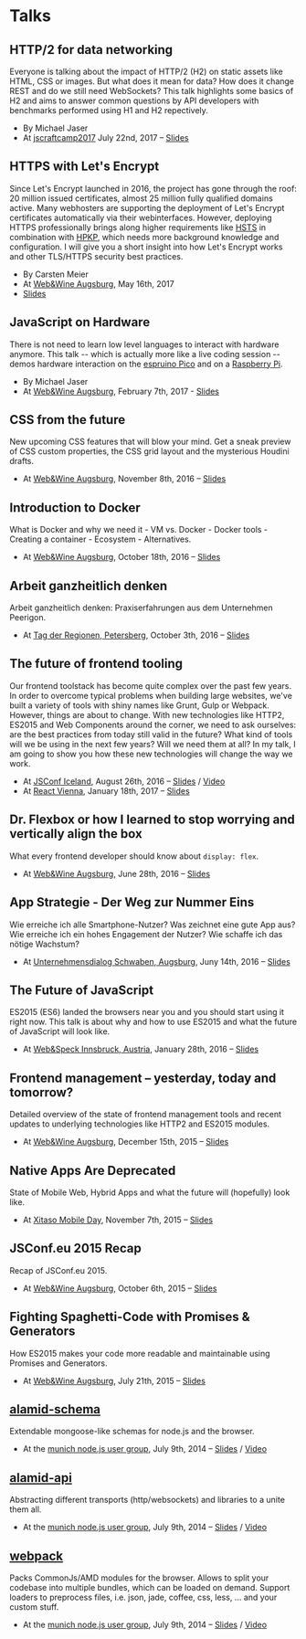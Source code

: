 Talks
=============

## HTTP/2 for data networking

Everyone is talking about the impact of HTTP/2 (H2) on static assets like HTML, CSS or images. But what does it mean for data? How does it change REST and do we still need WebSockets? This talk highlights some basics of H2 and aims to answer common questions by API developers with benchmarks performed using H1 and H2 repectively.

* By Michael Jaser
* At [jscraftcamp2017](http://jscraftcamp.org/) July 22nd, 2017 – [Slides](https://peerigon.github.io/talks/2017-07-22-http2-for-data/)

## HTTPS with Let's Encrypt

Since Let's Encrypt launched in 2016, the project has gone through the roof: 20 million issued certificates, almost 25 million fully qualified domains active. Many webhosters are supporting the deployment of Let's Encrypt certificates automatically via their webinterfaces. However, deploying HTTPS professionally brings along higher requirements like [HSTS](https://developer.mozilla.org/en-US/docs/Web/HTTP/Headers/Strict-Transport-Security) in combination with [HPKP](https://developer.mozilla.org/en-US/docs/Web/HTTP/Public_Key_Pinning), which needs more background knowledge and configuration. I will give you a short insight into how Let's Encrypt works and other TLS/HTTPS security best practices.

* By Carsten Meier
* At [Web&Wine Augsburg](https://www.meetup.com/web-and-wine/events/239843661/), May 16th, 2017
* [Slides](https://peerigon.github.io/talks/2017-05-16-web-and-wine-https-lets-encrypt)

## JavaScript on Hardware

There is not need to learn low level languages to interact with hardware anymore. This talk -- which is actually more like a live coding session -- demos hardware interaction on the [espruino Pico](http://www.espruino.com/) and on a [Raspberry Pi](https://www.raspberrypi.org/).

* By Michael Jaser
* At [Web&Wine Augsburg](https://www.meetup.com/de-DE/web-and-wine/events/237309786/), February 7th, 2017 - [Slides](https://peerigon.github.io/talks/2017-02-07-web-and-wine-js-on-hardware)

## CSS from the future

New upcoming CSS features that will blow your mind. Get a sneak preview of CSS custom properties, the CSS grid layout and the mysterious Houdini drafts.

* At [Web&Wine Augsburg](https://www.meetup.com/de-DE/web-and-wine/events/235129165/), November 8th, 2016 – [Slides](https://peerigon.github.io/talks/2016-11-08-css-from-the-future/)

## Introduction to Docker

What is Docker and why we need it - VM vs. Docker - Docker tools - Creating a container - Ecosystem - Alternatives.

* At [Web&Wine Augsburg](https://www.meetup.com/de-DE/web-and-wine/events/234637393/), October 18th, 2016 – [Slides](https://peerigon.github.io/talks/2016-10-18-webandwine-introduction-to-docker/)

## Arbeit ganzheitlich denken

Arbeit ganzheitlich denken: Praxiserfahrungen aus dem Unternehmen Peerigon.

* At [Tag der Regionen, Petersberg](https://www.der-petersberg.de/Tag-der-Regionen-2016), October 3th, 2016 – [Slides](https://peerigon.github.io/talks/2016-10-03-Unternehmenskultur-Peerigon/)

## The future of frontend tooling

Our frontend toolstack has become quite complex over the past few years. In order to overcome typical problems when building large websites, we've built a variety of tools with shiny names like Grunt, Gulp or Webpack. However, things are about to change. With new technologies like HTTP2, ES2015 and Web Components around the corner, we need to ask ourselves: are the best practices from today still valid in the future? What kind of tools will we be using in the next few years? Will we need them at all? In my talk, I am going to show you how these new technologies will change the way we work.

* At [JSConf Iceland](https://2016.jsconf.is/), August 26th, 2016 – [Slides](https://peerigon.github.io/talks/2016-08-26-jsconf-is-future-frontend-tooling/) / [Video](https://www.youtube.com/watch?v=VYjBp4z4XjY)
* At [React Vienna](https://www.meetup.com/de-DE/Vienna-ReactJS-Meetup/), January 18th, 2017 – [Slides](https://peerigon.github.io/talks/2017-01-18-react-vienna-future-frontend-tooling)

## Dr. Flexbox or how I learned to stop worrying and vertically align the box

What every frontend developer should know about `display: flex`.

* At [Web&Wine Augsburg](https://www.meetup.com/de-DE/web-and-wine/events/231858488), June 28th, 2016 – [Slides](https://peerigon.github.io/talks/2016-06-28-webandwine-dr-flexbox/)

## App Strategie - Der Weg zur Nummer Eins

Wie erreiche ich alle Smartphone-Nutzer? Was zeichnet eine gute App aus? Wie erreiche ich ein hohes Engagement der Nutzer? Wie schaffe ich das nötige Wachstum?

* At [Unternehmensdialog Schwaben, Augsburg](http://www.aitiraum.de/unternehmensdialog-schwaben), Juny 14th, 2016 – [Slides](https://peerigon.github.io/talks/2016-06-14-unternehmer-dialog-schwaben-app-strategie/)

## The Future of JavaScript

ES2015 (ES6) landed the browsers near you and you should start using it right now. This talk is about why and how to use ES2015 and what the future of JavaScript will look like.

* At [Web&Speck Innsbruck, Austria](https://www.meetup.com/de-DE/webundspeck/events/227668357), January 28th, 2016 – [Slides](https://peerigon.github.io/talks/2016-01-28-webundspeck-future-of-javascript/)

## Frontend management – yesterday, today and tomorrow?

Detailed overview of the state of frontend management tools and recent updates to underlying technologies like HTTP2 and ES2015 modules.

* At [Web&Wine Augsburg](https://www.meetup.com/de/web-and-wine/events/226911260), December 15th, 2015 – [Slides](https://peerigon.github.io/talks/2015-12-15-webandwine-frontend-management/)

## Native Apps Are Deprecated

State of Mobile Web, Hybrid Apps and what the future will (hopefully) look like.

* At [Xitaso Mobile Day](http://xitaso.com/mobileday), November 7th, 2015 – [Slides](https://peerigon.github.io/talks/2015-11-07-mobile-day/)

## JSConf.eu 2015 Recap

Recap of JSConf.eu 2015.

* At [Web&Wine Augsburg](https://www.meetup.com/de/web-and-wine/events/225587768/), October 6th, 2015 – [Slides](https://peerigon.github.io/talks/2015-10-06-webandwine-jsconfeu-recap/)

## Fighting Spaghetti-Code with Promises & Generators

How ES2015 makes your code more readable and maintainable using Promises and Generators.

* At [Web&Wine Augsburg](https://www.meetup.com/de/web-and-wine/events/223784151/), July 21th, 2015 – [Slides](https://peerigon.github.io/talks/2015-07-21-webandwine-fighting-spaghetti-code-with-es2015/fighting-spaghetti-code-with-es2015.pdf)

## [alamid-schema](https://github.com/peerigon/alamid-schema)

Extendable mongoose-like schemas for node.js and the browser.

* At the [munich node.js user group](http://www.mnug.de/archive.html#2014_07_09), July 9th, 2014 – [Slides](https://peerigon.github.io/talks/2014-07-09-MNUG-alamid-schema/) / [Video](https://www.youtube.com/watch?v=U5goZCiuh5U)


## [alamid-api](https://github.com/peerigon/alamid-api)

Abstracting different transports (http/websockets) and libraries to a unite them all.

* At the [munich node.js user group](http://www.mnug.de/archive.html#2014_07_09), July 9th, 2014 – [Slides](https://peerigon.github.io/talks/2014-07-09-MNUG-alamid-api/) / [Video](https://www.youtube.com/watch?v=TeNRC0QYBdo)

## [webpack](https://webpack.github.io)

Packs CommonJs/AMD modules for the browser. Allows to split your codebase into multiple bundles, which can be loaded on demand. Support loaders to preprocess files, i.e. json, jade, coffee, css, less, ... and your custom stuff.

* At the [munich node.js user group](http://www.mnug.de/archive.html#2014_07_09), July 9th, 2014 – [Slides](https://peerigon.github.io/talks/2014-07-09-MNUG-webpack/) / [Video](https://www.youtube.com/watch?v=EBlUng3IU4E)
